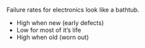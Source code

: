 Failure rates for electronics look like a bathtub. 

 - High when new (early defects)
 - Low for most of it’s life
 - High when old (worn out)